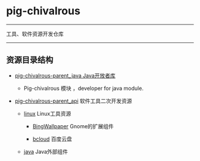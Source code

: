 # pig-chivalrous

------

工具、软件资源开发仓库

----

## 资源目录结构

- [pig-chivalrous-parent_java  Java开放者库](pig-chivalrous-parent_java)

  - Pig-chivalrous 模块 ，developer for java module.

- [pig-chivalrous-parent_api](pig-chivalrous-parent_api)  软件工具二次开发资源

  - [linux](linux)  Linux工具资源

    - [BingWallpaper](/BingWallpaper) Gnome的扩展组件

    - [bcloud](tools42/linux/bcloud)  百度云盘

  - [java](java)  Java外部组件

